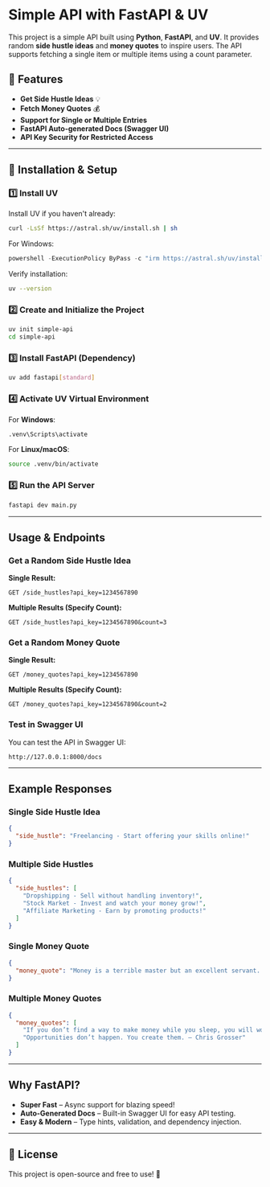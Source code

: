 # Simple API with FastAPI & UV

This project is a simple API built using **Python**, **FastAPI**, and **UV**. It provides random **side hustle ideas** and **money quotes** to inspire users. The API supports fetching a single item or multiple items using a count parameter.

## 🚀 Features
- **Get Side Hustle Ideas** 💡
- **Fetch Money Quotes** 💰
- **Support for Single or Multiple Entries**
- **FastAPI Auto-generated Docs (Swagger UI)**
- **API Key Security for Restricted Access**

---

## 🔧 Installation & Setup

### 1️⃣ Install UV
Install UV if you haven't already:
```sh
curl -LsSf https://astral.sh/uv/install.sh | sh
```
For Windows:
```powershell
powershell -ExecutionPolicy ByPass -c "irm https://astral.sh/uv/install.ps1 | iex"
```
Verify installation:
```sh
uv --version
```

### 2️⃣ Create and Initialize the Project
```sh
uv init simple-api
cd simple-api
```

### 3️⃣ Install FastAPI (Dependency)
```sh
uv add fastapi[standard]
```

### 4️⃣ Activate UV Virtual Environment
For **Windows**:
```sh
.venv\Scripts\activate
```
For **Linux/macOS**:
```sh
source .venv/bin/activate
```

### 5️⃣ Run the API Server
```sh
fastapi dev main.py
```

---

##  Usage & Endpoints

###  Get a Random Side Hustle Idea
**Single Result:**
```
GET /side_hustles?api_key=1234567890
```
**Multiple Results (Specify Count):**
```
GET /side_hustles?api_key=1234567890&count=3
```

###  Get a Random Money Quote
**Single Result:**
```
GET /money_quotes?api_key=1234567890
```
**Multiple Results (Specify Count):**
```
GET /money_quotes?api_key=1234567890&count=2
```

###  Test in Swagger UI
You can test the API in Swagger UI:
```
http://127.0.0.1:8000/docs
```

---

##  Example Responses

### **Single Side Hustle Idea**
```json
{
  "side_hustle": "Freelancing - Start offering your skills online!"
}
```

### **Multiple Side Hustles**
```json
{
  "side_hustles": [
    "Dropshipping - Sell without handling inventory!",
    "Stock Market - Invest and watch your money grow!",
    "Affiliate Marketing - Earn by promoting products!"
  ]
}
```

### **Single Money Quote**
```json
{
  "money_quote": "Money is a terrible master but an excellent servant. – P.T. Barnum"
}
```

### **Multiple Money Quotes**
```json
{
  "money_quotes": [
    "If you don’t find a way to make money while you sleep, you will work until you die. – Warren Buffett",
    "Opportunities don’t happen. You create them. – Chris Grosser"
  ]
}
```

---

##  Why FastAPI?
- **Super Fast** – Async support for blazing speed!
- **Auto-Generated Docs** – Built-in Swagger UI for easy API testing.
- **Easy & Modern** – Type hints, validation, and dependency injection.

---

## 📌 License
This project is open-source and free to use! 🎉

